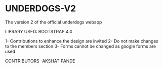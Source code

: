 # UNDERDOGS-V2
The version 2 of the official underdogs webapp

LIBRARY USED: BOOTSTRAP 4.0

1- Contributions to enhance the design are invited
2- Do not make changes to the members section
3- Forms cannot be changed as google forms are used

CONTRIBUTORS
-AKSHAT PANDE
